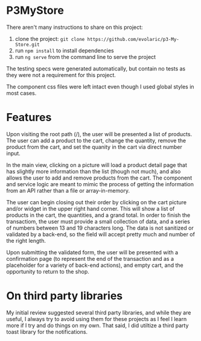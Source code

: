 # P3MyStore

There aren't many instructions to share on this project:

1. clone the project: `git clone https://github.com/evolaric/p3-My-Store.git`
2. run `npm install` to install dependencies
3. run `ng serve` from the command line to serve the project

The testing specs were generated automatically, but contain no tests as they were not a requirement for this project.

The component css files were left intact even though I used global styles in most cases.

# Features

Upon visiting the root path (/), the user will be presented a list of products. The user can add a product to the cart, change the quantity, remove the product from the cart, and set the quanity in the cart via direct number input.

In the main view, clicking on a picture will load a product detail page that has slightly more information than the list (though not much), and also allows the user to add and remove products from the cart. The component and service logic are meant to mimic the process of getting the information from an API rather than a file or array-in-memory.

The user can begin closing out their order by clicking on the cart picture and/or widget in the upper right hand corner. This will show a list of products in the cart, the quantities, and a grand total. In order to finish the transactiom, the user must provide a small collection of data, and a series of numbers between 13 and 19 characters long. The data is not sanitized or validated by a back-end, so the field will accept pretty much and number of the right length.

Upon submitting the validated form, the user will be presented with a confirmation page (to represent the end of the transaction and as a placeholder for a variety of back-end actions), and empty cart, and the opportunity to return to the shop.

# On third party libraries

My initial review suggested several third party libraries, and while they are useful, I always try to avoid using them for these projects as I feel I learn more if I try and do things on my own. That said, I did utiltize a third party toast library for the notifications.
